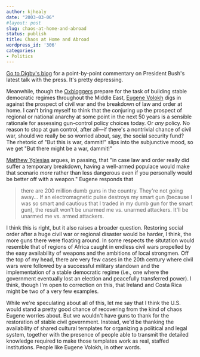 ```yaml
---
author: kjhealy
date: "2003-03-06"
#layout: post
slug: chaos-at-home-and-abroad
status: publish
title: Chaos at Home and Abroad
wordpress_id: '306'
categories:
- Politics
---
```


[Go to Digby's blog](http://digbysblog.blogspot.com/2003_03_02_digbysblog_archive.html#90186678) for a point-by-point commentary on President Bush's latest talk with the press. It's pretty depressing.

Meanwhile, though the [Oxbloggers](http://oxblog.blogspot.com) prepare for the task of building stable democratic regimes throughout the Middle East, [Eugene Volokh](http://volokh.blogspot.com/2003_03_02_volokh_archive.html#90416935) digs in against the prospect of civil war and the breakdown of law and order at home. I can't bring myself to think that the conjuring up the prospect of regional or national anarchy at some point in the next 50 years is a sensible rationale for assessing gun-control policy choices today. Or *any* policy. No reason to stop at gun control, after all—if there's a nontrivial chance of civil war, should we really be so worried about, say, the social security fund? The rhetoric of "But this is war, dammit!" slips into the subjunctive mood, so we get "But there might be a war, dammit!"

[Matthew Yglesias](http://www.matthewyglesias.com/archives/002509.html#002509) argues, in passing, that "in case law and order really did suffer a temporary breakdown, having a well-armed populace would make that scenario *more* rather than less dangerous even if you personally would be better off with a weapon." Eugene responds that

> there are 200 million dumb guns in the country. They're not going away… If an electromagnetic pulse destroys my smart gun (because I was so smart and cautious that I traded in my dumb gun for the smart gun), the result won't be unarmed me vs. unarmed attackers. It'll be unarmed me vs. armed attackers.

I think this is right, but it also raises a broader question. Restoring social order after a huge civil war or regional disaster would be harder, I think, the more guns there were floating around. In some respects the situtation would resemble that of regions of Africa caught in endless civil wars propelled by the easy availability of weapons and the ambitions of local strongmen. Off the top of my head, there are very few cases in the 20th century where civil wars were followed by a successful military standown and the implementation of a stable democratic regime (i.e., one where the government eventually lost an election and peacefully transferred power). I think, though I'm open to correction on this, that Ireland and Costa Rica might be two of a very few examples.

While we're speculating about all of this, let me say that I think the U.S. would stand a pretty good chance of recovering from the kind of chaos Eugene worries about. But we wouldn't have guns to thank for the restoration of stable civil government. Instead, we'd be thanking the availability of shared cultural templates for organizing a political and legal system, together with the presence of people able to transmit the detailed knowledge required to make those templates work as real, staffed institutions. People like Eugene Volokh, in other words.

